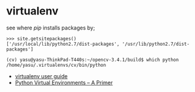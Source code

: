 # virtualenv
see where *pip* installs packages by;
```
>>> site.getsitepackages()
['/usr/local/lib/python2.7/dist-packages', '/usr/lib/python2.7/dist-packages']
```
```
(cv) yasu@yasu-ThinkPad-T440s:~/opencv-3.4.1/build$ which python
/home/yasu/.virtualenvs/cv/bin/python
```




* [virtualenv user guide](https://virtualenv.pypa.io/en/stable/userguide/)
* [Python Virtual Environments – A Primer](https://realpython.com/python-virtual-environments-a-primer/)
